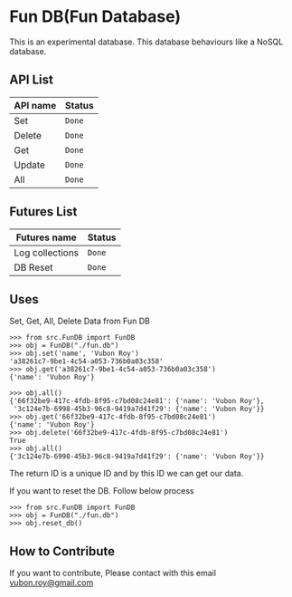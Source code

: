 # Fun DB(Fun Database)
This is an experimental database. This database behaviours like a NoSQL database.

## API List

| API name | Status |
|----------|--------| 
| Set      | `Done` |
| Delete   | `Done` |
| Get      | `Done` | 
| Update   | `Done` | 
| All      | `Done` | 

## Futures List
| Futures name    | Status |
|-----------------|--------| 
| Log collections | `Done` |  
| DB Reset        | `Done` |  


## Uses
Set, Get, All, Delete Data from Fun DB 
```pythondoc
>>> from src.FunDB import FunDB
>>> obj = FunDB("./fun.db")
>>> obj.set('name', 'Vubon Roy')
'a38261c7-9be1-4c54-a053-736b0a03c358'
>>> obj.get('a38261c7-9be1-4c54-a053-736b0a03c358')
{'name': 'Vubon Roy'}

>>> obj.all()
{'66f32be9-417c-4fdb-8f95-c7bd08c24e81': {'name': 'Vubon Roy'},
 '3c124e7b-6998-45b3-96c8-9419a7d41f29': {'name': 'Vubon Roy'}}
>>> obj.get('66f32be9-417c-4fdb-8f95-c7bd08c24e81')
{'name': 'Vubon Roy'}
>>> obj.delete('66f32be9-417c-4fdb-8f95-c7bd08c24e81')
True
>>> obj.all()
{'3c124e7b-6998-45b3-96c8-9419a7d41f29': {'name': 'Vubon Roy'}}

```
The return ID is a unique ID and by this ID we can get our data.

If you want to reset the DB. Follow below process 

```pythondoc
>>> from src.FunDB import FunDB
>>> obj = FunDB("./fun.db")
>>> obj.reset_db()
```

How to Contribute
-----------------
If you want to contribute, Please contact with this email vubon.roy@gmail.com 
